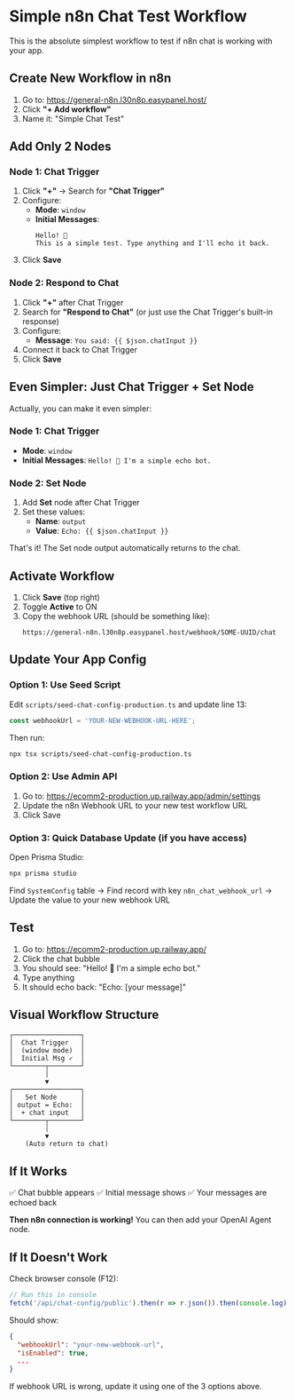 # Simple n8n Chat Test Workflow

This is the absolute simplest workflow to test if n8n chat is working with your app.

## Create New Workflow in n8n

1. Go to: https://general-n8n.l30n8p.easypanel.host/
2. Click **"+ Add workflow"**
3. Name it: "Simple Chat Test"

## Add Only 2 Nodes

### Node 1: Chat Trigger
1. Click **"+"** → Search for **"Chat Trigger"**
2. Configure:
   - **Mode**: `window`
   - **Initial Messages**:
     ```
     Hello! 👋
     This is a simple test. Type anything and I'll echo it back.
     ```
3. Click **Save**

### Node 2: Respond to Chat
1. Click **"+"** after Chat Trigger
2. Search for **"Respond to Chat"** (or just use the Chat Trigger's built-in response)
3. Configure:
   - **Message**: `You said: {{ $json.chatInput }}`
4. Connect it back to Chat Trigger
5. Click **Save**

## Even Simpler: Just Chat Trigger + Set Node

Actually, you can make it even simpler:

### Node 1: Chat Trigger
- **Mode**: `window`
- **Initial Messages**: `Hello! 👋 I'm a simple echo bot.`

### Node 2: Set Node
1. Add **Set** node after Chat Trigger
2. Set these values:
   - **Name**: `output`
   - **Value**: `Echo: {{ $json.chatInput }}`

That's it! The Set node output automatically returns to the chat.

## Activate Workflow

1. Click **Save** (top right)
2. Toggle **Active** to ON
3. Copy the webhook URL (should be something like):
   ```
   https://general-n8n.l30n8p.easypanel.host/webhook/SOME-UUID/chat
   ```

## Update Your App Config

### Option 1: Use Seed Script
Edit `scripts/seed-chat-config-production.ts` and update line 13:
```typescript
const webhookUrl = 'YOUR-NEW-WEBHOOK-URL-HERE';
```

Then run:
```bash
npx tsx scripts/seed-chat-config-production.ts
```

### Option 2: Use Admin API
1. Go to: https://ecomm2-production.up.railway.app/admin/settings
2. Update the n8n Webhook URL to your new test workflow URL
3. Click Save

### Option 3: Quick Database Update (if you have access)
Open Prisma Studio:
```bash
npx prisma studio
```

Find `SystemConfig` table → Find record with key `n8n_chat_webhook_url` → Update the value to your new webhook URL

## Test

1. Go to: https://ecomm2-production.up.railway.app/
2. Click the chat bubble
3. You should see: "Hello! 👋 I'm a simple echo bot."
4. Type anything
5. It should echo back: "Echo: [your message]"

## Visual Workflow Structure

```
┌─────────────────┐
│  Chat Trigger   │
│  (window mode)  │
│  Initial Msg ✓  │
└────────┬────────┘
         │
         ▼
┌─────────────────┐
│   Set Node      │
│ output = Echo:  │
│  + chat input   │
└────────┬────────┘
         │
         ▼
    (Auto return to chat)
```

## If It Works

✅ Chat bubble appears
✅ Initial message shows
✅ Your messages are echoed back

**Then n8n connection is working!** You can then add your OpenAI Agent node.

## If It Doesn't Work

Check browser console (F12):
```javascript
// Run this in console
fetch('/api/chat-config/public').then(r => r.json()).then(console.log)
```

Should show:
```json
{
  "webhookUrl": "your-new-webhook-url",
  "isEnabled": true,
  ...
}
```

If webhook URL is wrong, update it using one of the 3 options above.
